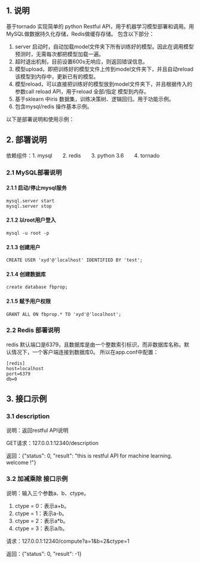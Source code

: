 ## 1. 说明
基于tornado 实现简单的 python Restful API，用于机器学习模型部署和调用。用MySQL做数据持久化存储，Redis做缓存存储。
包含以下部分：

1. server 启动时，自动加载model文件夹下所有训练好的模型。因此在调用模型预测时，无需每次都把模型加载一遍。
2. 超时退出机制，目前设置600s无响应，则返回错误信息。
3. 模型upload，即把训练好的模型文件上传到model文件夹下，并且自动reload该模型到内存中，更新已有的模型。
4. 模型reload，可以直接把训练好的模型放到model文件夹下，并且根据传入的参数call reload API，用于reload 全部/指定 模型到内存。
5. 基于sklearn 中iris 数据集，训练决策树、逻辑回归。用于功能示例。
6. 包含mysql/redis 操作基本示例。

以下是部署说明和使用示例：

## 2. 部署说明
依赖组件：1. mysql&emsp;&emsp;2. redis&emsp;&emsp;3. python 3.6&emsp;&emsp;4. tornado

### 2.1 MySQL部署说明

#### 2.1.1 启动/停止mysql服务
```
mysql.server start
mysql.server stop
```
#### 2.1.2 以root用户登入
```
mysql -u root -p
```
#### 2.1.3 创建用户
```
CREATE USER 'xyd'@'localhost' IDENTIFIED BY 'test';
```
#### 2.1.4 创建数据库
```
create database fbprop;
```
#### 2.1.5 赋予用户权限
```
GRANT ALL ON fbprop.* TO 'xyd'@'localhost';
```

### 2.2 Redis 部署说明
redis 默认端口是6379，且数据库是由一个整数索引标识，而非数据库名称。默认情况下，一个客户端连接到数据库0。
所以在app.conf中配置：
```
[redis]
host=localhost
port=6379
db=0
```

## 3. 接口示例

### 3.1 description
说明：返回restful API说明

GET请求：127.0.0.1:12340/description

返回：{"status": 0, "result": "this is restful API for machine learning. welcome !"}

### 3.2 加减乘除 接口示例
说明：输入三个参数a、b、ctype。

1. ctype = 0：表示a+b。
2. ctype = 1：表示a-b。
3. ctype = 2：表示a*b。
4. ctype = 3：表示a/b。

请求：127.0.0.1:12340/compute?a=1&b=2&ctype=1

返回：{"status": 0, "result": -1}